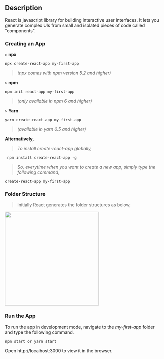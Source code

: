
## Description
React is javascript library for building interactive user interfaces.
It lets you generate complex UIs from small and isolated pieces of code called "components".

### Creating an App 
 &#9657; **npx** 
``` terminal
npx create-react-app my-first-app   
```
> *(npx comes with npm version 5.2 and higher)*

&#9657; **npm**
``` terminal
npm init react-app my-first-app
```
> *(only available in npm 6 and higher)*

&#9657; **Yarn**
``` terminal
yarn create react-app my-first-app
```
> *(available in yarn 0.5 and higher)*

**Alternatively,**</br>
 > *To install create-react-app globally,*
``` terminal 
 npm install create-react-app -g 
```
> *So, everytime when you want to create a new app, simply type the following command,*
``` terminal
create-react-app my-first-app
```
### Folder Structure 
> Initially React generates the folder structures as below, </br>
 <img src="https://user-images.githubusercontent.com/47861774/57167569-f8df4700-6e1d-11e9-985d-34b10b819a9f.png" height=300px width=300px>

 
 ### Run the App
 To run the app in development mode, navigate to the *my-first-app* folder and type the following command.
 
 
 ``` terminal 
 npm start or yarn start
 ```
 Open http://localhost:3000 to view it in the browser.
